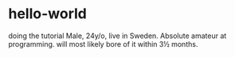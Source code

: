 # hello-world
doing the tutorial
Male, 24y/o, live in Sweden. Absolute amateur at programming.
will most likely bore of it within 3½ months.
